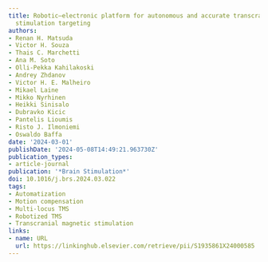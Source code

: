 ```yaml
---
title: Robotic–electronic platform for autonomous and accurate transcranial magnetic
  stimulation targeting
authors:
- Renan H. Matsuda
- Victor H. Souza
- Thais C. Marchetti
- Ana M. Soto
- Olli-Pekka Kahilakoski
- Andrey Zhdanov
- Victor H. E. Malheiro
- Mikael Laine
- Mikko Nyrhinen
- Heikki Sinisalo
- Dubravko Kicic
- Pantelis Lioumis
- Risto J. Ilmoniemi
- Oswaldo Baffa
date: '2024-03-01'
publishDate: '2024-05-08T14:49:21.963730Z'
publication_types:
- article-journal
publication: '*Brain Stimulation*'
doi: 10.1016/j.brs.2024.03.022
tags:
- Automatization
- Motion compensation
- Multi-locus TMS
- Robotized TMS
- Transcranial magnetic stimulation
links:
- name: URL
  url: https://linkinghub.elsevier.com/retrieve/pii/S1935861X24000585
---
```

